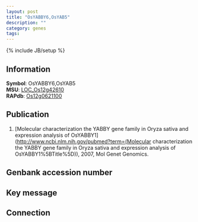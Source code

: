 ```yaml
---
layout: post
title: "OsYABBY6,OsYAB5"
description: ""
category: genes
tags: 
---
```

{% include JB/setup %}

## Information
__Symbol__: OsYABBY6,OsYAB5  
__MSU__: [LOC_Os12g42610](http://rice.plantbiology.msu.edu/cgi-bin/ORF_infopage.cgi?orf=LOC_Os12g42610)  
__RAPdb__: [Os12g0621100](http://rapdb.dna.affrc.go.jp/viewer/gbrowse_details/irgsp1?name=Os12g0621100)  

## Publication
1. [Molecular characterization the YABBY gene family in Oryza sativa and expression analysis of OsYABBY1](http://www.ncbi.nlm.nih.gov/pubmed?term=(Molecular characterization the YABBY gene family in Oryza sativa and expression analysis of OsYABBY1%5BTitle%5D)), 2007, Mol Genet Genomics.

## Genbank accession number

## Key message

## Connection


